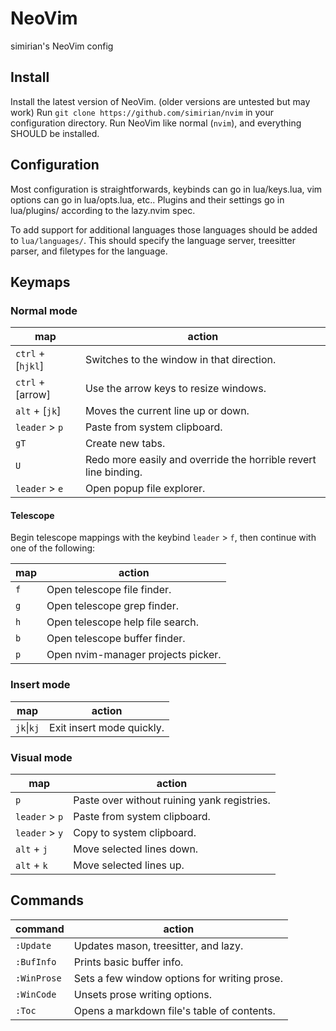 # NeoVim

simirian's NeoVim config

## Install

Install the latest version of NeoVim. (older versions are untested but may
work) Run `git clone https://github.com/simirian/nvim` in your configuration
directory. Run NeoVim like normal (`nvim`), and everything SHOULD be installed.

## Configuration

Most configuration is straightforwards, keybinds can go in lua/keys.lua, vim
options can go in lua/opts.lua, etc.. Plugins and their settings go in
lua/plugins/ according to the lazy.nvim spec.

To add support for additional languages those languages should be added to
`lua/languages/`. This should specify the language server, treesitter parser,
and filetypes for the language.

## Keymaps

### Normal mode

| map | action |
| --- | --- |
| `ctrl` + [`hjkl`] | Switches to the window in that direction. |
| `ctrl` + [arrow] | Use the arrow keys to resize windows. |
| `alt` + [`jk`] | Moves the current line up or down. |
| `leader` > `p` | Paste from system clipboard. |
| `gT` | Create new tabs. |
| `U` | Redo more easily and override the horrible revert line binding. |
| `leader` > `e` | Open popup file explorer. |

#### Telescope

Begin telescope mappings with the keybind `leader` > `f`, then continue with
one of the following:

| map | action |
| --- | --- |
| `f` | Open telescope file finder. |
| `g` | Open telescope grep finder. |
| `h` | Open telescope help file search. |
| `b` | Open telescope buffer finder. |
| `p` | Open nvim-manager projects picker. |

### Insert mode

| map | action |
| --- | --- |
| `jk`\|`kj` | Exit insert mode quickly. |

### Visual mode

| map | action |
| --- | --- |
| `p` | Paste over without ruining yank registries. |
| `leader` > `p` | Paste from system clipboard. |
| `leader` > `y` | Copy to system clipboard. |
| `alt` + `j` | Move selected lines down. |
| `alt` + `k` | Move selected lines up. |

## Commands

| command | action |
| --- | --- |
| `:Update` | Updates mason, treesitter, and lazy. |
| `:BufInfo` | Prints basic buffer info. |
| `:WinProse` | Sets a few window options for writing prose. |
| `:WinCode` | Unsets prose writing options. |
| `:Toc` | Opens a markdown file's table of contents. |
